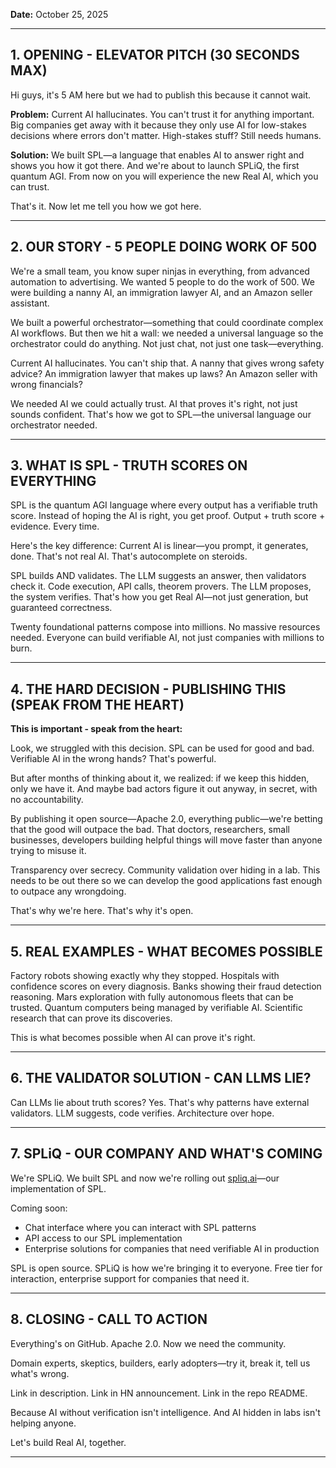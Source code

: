 **Date:** October 25, 2025

---

## 1. OPENING - ELEVATOR PITCH (30 SECONDS MAX)



Hi guys, it's 5 AM here but we had to publish this because it cannot wait.

**Problem:** Current AI hallucinates. You can't trust it for anything important. Big companies get away with it because they only use AI for low-stakes decisions where errors don't matter. High-stakes stuff? Still needs humans.

**Solution:** We built SPL—a language that enables AI to answer right and shows you how it got there. And we're about to launch SPLiQ, the first quantum AGI. From now on you will experience the new Real AI, which you can trust.

That's it. Now let me tell you how we got here.





---

## 2. OUR STORY - 5 PEOPLE DOING WORK OF 500



We're a small team, you know super ninjas in everything, from advanced automation to advertising. We wanted 5 people to do the work of 500. We were building a nanny AI, an immigration lawyer AI, and an Amazon seller assistant.

We built a powerful orchestrator—something that could coordinate complex AI workflows. But then we hit a wall: we needed a universal language so the orchestrator could do anything. Not just chat, not just one task—everything.

Current AI hallucinates. You can't ship that. A nanny that gives wrong safety advice? An immigration lawyer that makes up laws? An Amazon seller with wrong financials? 

We needed AI we could actually trust. AI that proves it's right, not just sounds confident. That's how we got to SPL—the universal language our orchestrator needed.



---



## 3. WHAT IS SPL - TRUTH SCORES ON EVERYTHING




SPL is the quantum AGI language where every output has a verifiable truth score. Instead of hoping the AI is right, you get proof. Output + truth score + evidence. Every time.

Here's the key difference: Current AI is linear—you prompt, it generates, done. That's not real AI. That's autocomplete on steroids.

SPL builds AND validates. The LLM suggests an answer, then validators check it. Code execution, API calls, theorem provers. The LLM proposes, the system verifies. That's how you get Real AI—not just generation, but guaranteed correctness.

Twenty foundational patterns compose into millions. No massive resources needed. Everyone can build verifiable AI, not just companies with millions to burn.



---



## 4. THE HARD DECISION - PUBLISHING THIS (SPEAK FROM THE HEART)





**This is important - speak from the heart:**

Look, we struggled with this decision. SPL can be used for good and bad. Verifiable AI in the wrong hands? That's powerful.

But after months of thinking about it, we realized: if we keep this hidden, only we have it. And maybe bad actors figure it out anyway, in secret, with no accountability.

By publishing it open source—Apache 2.0, everything public—we're betting that the good will outpace the bad. That doctors, researchers, small businesses, developers building helpful things will move faster than anyone trying to misuse it.

Transparency over secrecy. Community validation over hiding in a lab. This needs to be out there so we can develop the good applications fast enough to outpace any wrongdoing.

That's why we're here. That's why it's open.




---





## 5. REAL EXAMPLES - WHAT BECOMES POSSIBLE

Factory robots showing exactly why they stopped. Hospitals with confidence scores on every diagnosis. Banks showing their fraud detection reasoning. Mars exploration with fully autonomous fleets that can be trusted. Quantum computers being managed by verifiable AI. Scientific research that can prove its discoveries.

This is what becomes possible when AI can prove it's right.




---




## 6. THE VALIDATOR SOLUTION - CAN LLMS LIE?




Can LLMs lie about truth scores? Yes. That's why patterns have external validators. LLM suggests, code verifies. Architecture over hope.





---



## 7. SPLiQ - OUR COMPANY AND WHAT'S COMING




We're SPLiQ. We built SPL and now we're rolling out [spliq.ai](https://spliq.ai)—our implementation of SPL.

Coming soon:
- Chat interface where you can interact with SPL patterns
- API access to our SPL implementation
- Enterprise solutions for companies that need verifiable AI in production

SPL is open source. SPLiQ is how we're bringing it to everyone. Free tier for interaction, enterprise support for companies that need it.





---

## 8. CLOSING - CALL TO ACTION



Everything's on GitHub. Apache 2.0. Now we need the community.

Domain experts, skeptics, builders, early adopters—try it, break it, tell us what's wrong.

Link in description. Link in HN announcement. Link in the repo README.

Because AI without verification isn't intelligence. And AI hidden in labs isn't helping anyone.

Let's build Real AI, together.



---